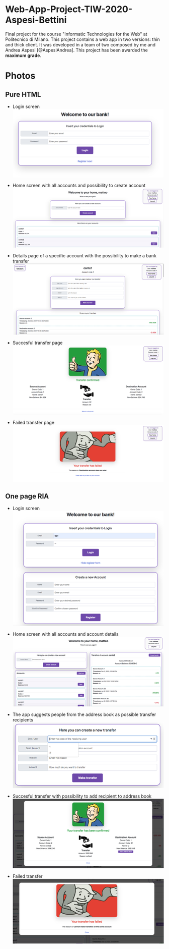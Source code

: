 # Web-App-Project-TIW-2020-Aspesi-Bettini
Final project for the course "Informatic Technologies for the Web" at Politecnico di Milano. This project contains a web app in two versions: thin and thick client. It was developed in a team of two composed by me and Andrea Aspesi [@AspesiAndrea]. This project has been awarded the **maximum grade**.

# Photos
## Pure HTML
- Login screen
![Login](photos/Pure%20HTML/login-html.png) 

- Home screen with all accounts and possibility to create account
![Home](photos/Pure%20HTML/home-html.png) 

- Details page of a specific account with the possibility to make a bank transfer
![Account](photos/Pure%20HTML/account%20-%20HTML.png)  

- Succesful transfer page
![Confirmed](photos/Pure%20HTML/trasfer-confirmed-html.png)  

- Failed transfer page
![Failed](photos/Pure%20HTML/transfer-failed-html.png)  

## One page RIA
- Login screen
![Login](photos/RIA/login%20-%20RIA%20.png)  

- Home screen with all accounts and account details
![Home](photos/RIA/home%20-%20RIA.png)  

- The app suggests people from the address book as possible transfer recipients
![Account](photos/RIA/suggestions%20-%20RIA.png)  

- Succesful transfer with possibility to add recipient to address book
![Confirmed](photos/RIA/success%20-%20RIA.png)  

- Failed transfer
![Failed](/photos/RIA/failed%20-%20RIA.png)  

